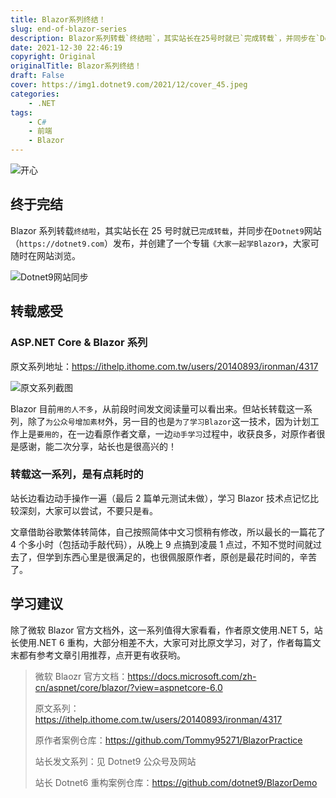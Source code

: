 ```yaml
---
title: Blazor系列终结！
slug: end-of-blazor-series
description: Blazor系列转载`终结啦`，其实站长在25号时就已`完成转载`，并同步在`Dotnet9`网站（`https://dotnet9.com`）发布，并创建了一个专辑`《大家一起学Blazor》`，大家可随时在网站浏览。
date: 2021-12-30 22:46:19
copyright: Original
originalTitle: Blazor系列终结！
draft: False
cover: https://img1.dotnet9.com/2021/12/cover_45.jpeg
categories: 
    - .NET
tags: 
    - C#
    - 前端
    - Blazor
---
```


![开心](https://img1.dotnet9.com/2021/12/cover_45.jpeg)

## 终于完结

Blazor 系列转载`终结啦`，其实站长在 25 号时就已`完成转载`，并同步在`Dotnet9`网站（`https://dotnet9.com`）发布，并创建了一个专辑`《大家一起学Blazor》`，大家可随时在网站浏览。

![Dotnet9网站同步](https://img1.dotnet9.com/2021/12/4501.png)

## 转载感受

### ASP.NET Core & Blazor 系列

原文系列地址：https://ithelp.ithome.com.tw/users/20140893/ironman/4317

![原文系列截图](https://img1.dotnet9.com/2021/12/4502.png)

Blazor 目前`用的人不多`，从前段时间发文阅读量可以看出来。但站长转载这一系列，除了`为公众号增加素材`外，另一目的也是`为了学习Blazor`这一技术，因为计划工作上是`要用的`，在一边看原作者文章，一边`动手学习`过程中，收获良多，对原作者很是感谢，能二次分享，站长也是很高兴的！

### 转载这一系列，是有点耗时的

站长边看边动手操作一遍（最后 2 篇单元测试未做），学习 Blazor 技术点记忆比较深刻，大家可以尝试，不要只是`看`。

文章借助谷歌繁体转简体，自己按照简体中文习惯稍有修改，所以最长的一篇花了 4 个多小时（包括动手敲代码），从晚上 9 点搞到凌晨 1 点过，不知不觉时间就过去了，但学到东西心里是很满足的，也很佩服原作者，原创是最花时间的，辛苦了。

## 学习建议

除了微软 Blazor 官方文档外，这一系列值得大家看看，作者原文使用.NET 5，站长使用.NET 6 重构，大部分相差不大，大家可对比原文学习，对了，作者每篇文末都有参考文章引用推荐，点开更有收获哟。

> 微软 Blaozr 官方文档：https://docs.microsoft.com/zh-cn/aspnet/core/blazor/?view=aspnetcore-6.0
>
> 原文系列：https://ithelp.ithome.com.tw/users/20140893/ironman/4317
>
> 原作者案例仓库：https://github.com/Tommy95271/BlazorPractice
>
> 站长发文系列：见 Dotnet9 公众号及网站
>
> 站长 Dotnet6 重构案例仓库：https://github.com/dotnet9/BlazorDemo
